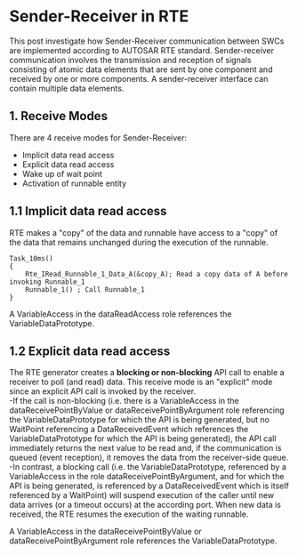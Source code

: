 # Sender-Receiver in RTE
This post investigate how Sender-Receiver communication between SWCs are implemented according to AUTOSAR RTE standard.
Sender-receiver communication involves the transmission and reception of signals consisting of atomic data elements that are sent by one component and received by one or more components. A sender-receiver interface can contain multiple data elements.

## 1. Receive Modes
There are 4 receive modes for Sender-Receiver:
* Implicit data read access
* Explicit data read access
* Wake up of wait point
* Activation of runnable entity


## 1.1 Implicit data read access
RTE makes a "copy" of the data and runnable have access to a "copy" of the data that remains unchanged during the execution
of the runnable.<br/>
```
Task_10ms()
{
    Rte_IRead_Runnable_1_Data_A(&copy_A); Read a copy data of A before invoking Runnable_1
    Runnable_1() ; Call Runnable_1
}
```

A VariableAccess in the dataReadAccess role references the VariableDataPrototype.<br/>


## 1.2 Explicit data read access
The RTE generator creates a **blocking or non-blocking** API call to enable a receiver to poll (and read) data. This receive mode is an "explicit" mode since an explicit API call is invoked by the receiver.<br/>
-If the call is non-blocking (i.e. there is a VariableAccess in the dataReceivePointByValue or dataReceivePointByArgument role referencing the VariableDataPrototype for which the API is being generated, but no WaitPoint referencing a DataReceivedEvent
which references the VariableDataPrototype for which the API is being generated), the API call immediately returns the next value to be read and, if the communication is queued (event reception), it removes the data from the receiver-side queue.<br/>
-In contrast, a blocking call (i.e. the VariableDataPrototype, referenced by a VariableAccess in the role dataReceivePointByArgument, and for which the API is being generated, is referenced by a DataReceivedEvent which is itself referenced by a WaitPoint) will suspend execution of the caller until new data arrives (or a timeout occurs) at the according port. When new data is received, the RTE resumes the execution of the waiting runnable.


A VariableAccess in the dataReceivePointByValue or dataReceivePointByArgument role references the VariableDataPrototype.<br/>